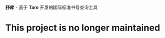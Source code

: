 **抒库** - 基于 **Taro** 开发的国际标准书号查询工具

This project is no longer maintained
====================================
